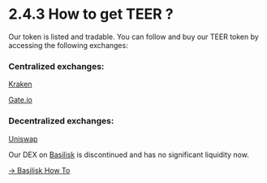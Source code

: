 # 2.4.3 How to get TEER ?

Our token is listed and tradable. You can follow and buy our TEER token by accessing the following exchanges:

### **Centralized exchanges:**

[Kraken](https://www.kraken.com/prices/teer-integritee-price-chart/eur-euro?interval=1m)

[Gate.io](https://www.gate.io/trade/TEER\_USDT)



### **Decentralized exchanges:**

[Uniswap](https://app.uniswap.org/explore/tokens/ethereum/0x769916A66fDAC0E3D57363129caac59386ea622B)


Our DEX on [Basilisk](https://app.basilisk.cloud/trade?assetIn=1\&assetOut=17) is discontinued and has no significant liquidity now.

[-> Basilisk How To ](2.4.3.1-basilisk-guide.md)
